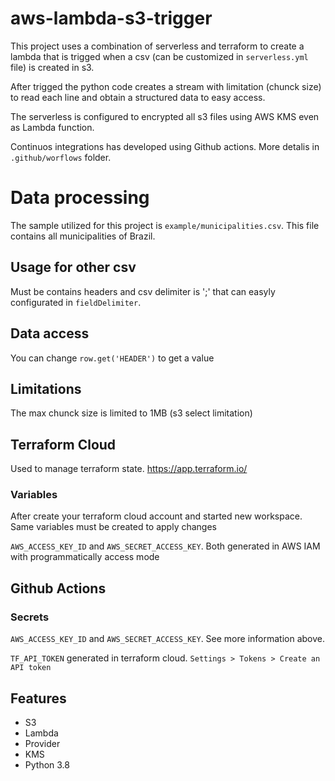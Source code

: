 # aws-lambda-s3-trigger

This project uses a combination of serverless and terraform to create a lambda that is trigged when
a csv (can be customized in `serverless.yml` file) is created in s3.


After trigged the python code creates a stream with limitation (chunck size) to read each line and
obtain a structured data to easy access.


The serverless is configured to encrypted all s3 files using AWS KMS even as Lambda function.


Continuos integrations has developed using Github actions. More detalis in `.github/worflows` folder.

# Data processing

The sample utilized for this project is `example/municipalities.csv`. This file contains all municipalities 
of Brazil.


## Usage for other csv

Must be contains headers and csv delimiter is ';' that can easyly configurated in `fieldDelimiter`. 


## Data access

You can change `row.get('HEADER')` to get a value

## Limitations

The max chunck size is limited to 1MB (s3 select limitation)

## Terraform Cloud

Used to manage terraform state. https://app.terraform.io/

### Variables

After create your terraform cloud account and started new workspace. Same variables must be created to apply changes


`AWS_ACCESS_KEY_ID` and `AWS_SECRET_ACCESS_KEY`. Both generated in AWS IAM with programmatically access mode

## Github Actions


### Secrets

`AWS_ACCESS_KEY_ID` and `AWS_SECRET_ACCESS_KEY`. See more information above.


`TF_API_TOKEN` generated in terraform cloud. `Settings > Tokens > Create an API token`


## Features

- S3
- Lambda
- Provider
- KMS
- Python 3.8
